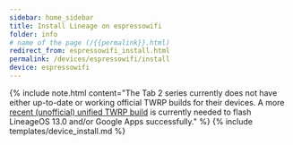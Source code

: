 ```yaml
---
sidebar: home_sidebar
title: Install Lineage on espressowifi
folder: info
# name of the page (/{{permalink}}.html)
redirect_from: espressowifi_install.html
permalink: /devices/espressowifi/install
device: espressowifi
---
```

{% include note.html content="The Tab 2 series currently does not have either up-to-date or working official TWRP builds for their devices.  A more [recent (unofficial) unified TWRP build](https://forum.xda-developers.com/galaxy-tab-2/galaxy-tab-2-unified/recovery-team-win-recovery-project-twrp-t3464050) is currently needed to flash LineageOS 13.0 and/or Google Apps successfully." %}
{% include templates/device_install.md %}
